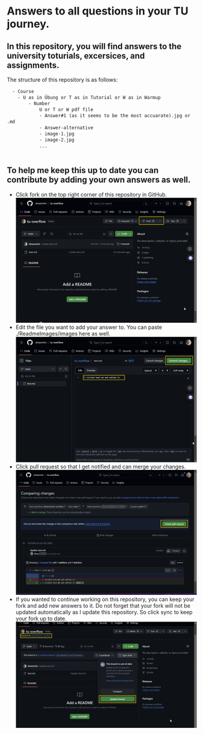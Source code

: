 # Answers to all questions in your TU journey.

## In this repository, you will find answers to the university toturials, excersices, and assignments.

The structure of this repository is as follows:

```
  - Course
    - U as in Übung or T as in Tutorial or W as in Warmup
        - Number
            U or T or W pdf file
            - Answer#1 (as it seems to be the most accuarate).jpg or .md
            - Answer-alternative
            - image-1.jpg
            - image-2.jpg
            ...
            
```

## To help me keep this up to date you can contribute by adding your own answers as well.
- Click fork on the top right corner of this repository in GitHub.
![alt text](./ReadmeImages/image.png)
- Edit the file you want to add your answer to. You can paste ./ReadmeImages/images here as well.
![alt text](./ReadmeImages/image-1.png)
- Click pull request so that I get notified and can merge your changes.
![alt text](./ReadmeImages/image-2.png)
- If you wanted to continue working on this repository, you can keep your fork and add new answers to it. Do not forget that your fork will not be updated automatically as I update this repository. So click sync to keep your fork up to date.
![alt text](./ReadmeImages/image-3.png)
